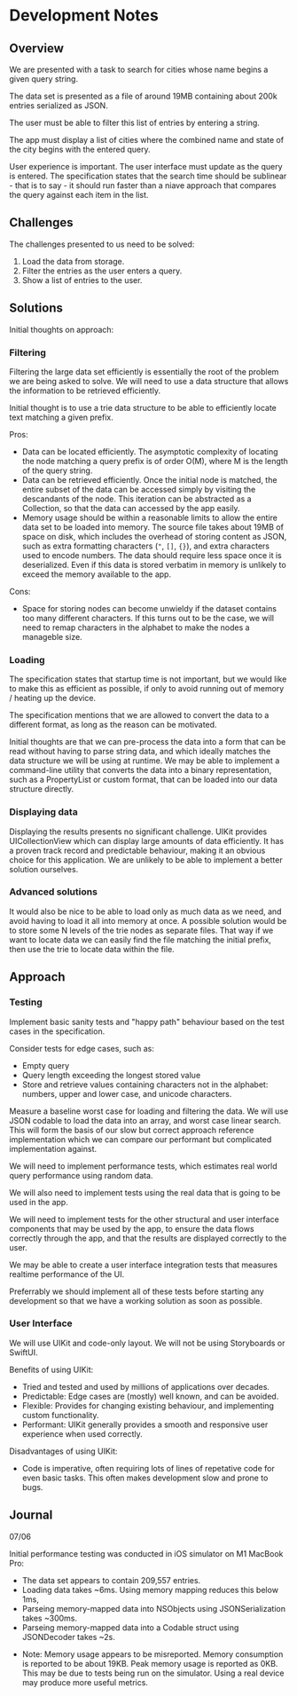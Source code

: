 #  Development Notes

## Overview

We are presented with a task to search for cities whose name begins a given query string.

The data set is presented as a file of around 19MB containing about 200k entries serialized as JSON.

The user must be able to filter this list of entries by entering a string. 

The app must display a list of cities where the combined name and state of the city begins with the entered query. 

User experience is important. The user interface must update as the query is entered. The specification states that 
the search time should be sublinear - that is to say - it should run faster than a niave approach that compares the 
query against each item in the list.

## Challenges

The challenges presented to us need to be solved:

1. Load the data from storage.
2. Filter the entries as the user enters a query.
3. Show a list of entries to the user.

## Solutions

Initial thoughts on approach:

### Filtering

Filtering the large data set efficiently is essentially the root of the problem we are being asked to solve. We will 
need to use a data structure that allows the information to be retrieved efficiently. 

Initial thought is to use a trie data structure to be able to efficiently locate text matching a given prefix.

Pros:

- Data can be located efficiently. The asymptotic complexity of locating the node matching a query prefix is of order 
O(M), where M is the length of the query string.
- Data can be retrieved efficiently. Once the initial node is matched, the entire subset of the data can be accessed 
simply by visiting the descandants of the node. This iteration can be abstracted as a Collection, so that the data can 
accessed by the app easily. 
- Memory usage should be within a reasonable limits to allow the entire data set to be loaded into memory. The source 
file takes about 19MB of space on disk, which includes the overhead of storing content as JSON, such as extra formatting
characters (`"`, `[]`, `{}`), and extra characters used to encode numbers. The data should require less space once it is 
deserialized. Even if this data is stored verbatim in memory is unlikely to exceed the memory available to the app.

Cons:
 
- Space for storing nodes can become unwieldy if the dataset contains too many different characters. If this turns out
to be the case, we will need to remap characters in the alphabet to make the nodes a manageble size.  


### Loading

The specification states that startup time is not important, but we would like  to make this as efficient as 
possible, if only to avoid running out of memory / heating up the device.

The specification mentions that we are allowed to convert the data to a different format, as long as the reason can
be motivated. 

Initial thoughts are that we can pre-process the data into a form that can be read without having to parse string 
data, and which ideally matches the data structure we will be using at runtime. We may be able to implement a 
command-line utility that converts the data into a binary representation, such as a PropertyList or custom format, that
can be loaded into our data structure directly.

### Displaying data

Displaying the results presents no significant challenge. UIKit provides UICollectionView which can display large 
amounts of data efficiently. It has a proven track record and predictable behaviour, making it an obvious choice for 
this application. We are unlikely to be able to implement a better solution ourselves.

### Advanced solutions

It would also be nice to be able to load only as much data as we need, and avoid having to load it all into memory
at once. A possible solution would be to store some N levels of the trie nodes as separate files. That way if we want to
locate data we can easily find the file matching the initial prefix, then use the trie to locate data within the file.

## Approach

### Testing

Implement basic sanity tests and "happy path" behaviour based on the test cases in the specification. 

Consider tests for edge cases, such as:
- Empty query
- Query length exceeding the longest stored value
- Store and retrieve values containing characters not in the alphabet: numbers, upper and lower case, and unicode 
characters.

Measure a baseline worst case for loading and filtering the data. We will use JSON codable to load the data into an 
array, and worst case linear search. This will form the basis of our slow but correct approach reference implementation
which we can compare our performant but complicated implementation against.

We will need to implement performance tests, which estimates real world query performance using random data.

We will also need to implement tests using the real data that is going to be used in the app.

We will need to implement tests for the other structural and user interface components that may be used by the app, to 
ensure the data flows correctly through the app, and that the results are displayed correctly to the user. 

We may be able to create a user interface integration tests that measures realtime performance of the UI.

Preferrably we should implement all of these tests before starting any development so that we have a working solution as 
soon as possible.

### User Interface

We will use UIKit and code-only layout. We will not be using Storyboards or SwiftUI.

Benefits of using UIKit:
- Tried and tested and used by millions of applications over decades.
- Predictable: Edge cases are (mostly) well known, and can be avoided.
- Flexible: Provides for changing existing behaviour, and implementing custom functionality.
- Performant: UIKit generally provides a smooth and responsive user experience when used correctly.

Disadvantages of using UIKit:
- Code is imperative, often requiring lots of lines of repetative code for even basic tasks. This often makes 
development slow and prone to bugs.

## Journal

07/06

Initial performance testing was conducted in iOS simulator on M1 MacBook Pro:

- The data set appears to contain 209,557 entries.
- Loading data takes ~6ms. Using memory mapping reduces this below 1ms, 
- Parseing memory-mapped data into NSObjects using JSONSerialization takes ~300ms.  
- Parseing memory-mapped data into a Codable struct using JSONDecoder takes ~2s.

* Note: Memory usage appears to be misreported. Memory consumption is reported to be about 19KB. Peak memory usage is 
reported as 0KB. This may be due to tests being run on the simulator. Using a real device may produce more useful 
metrics.


